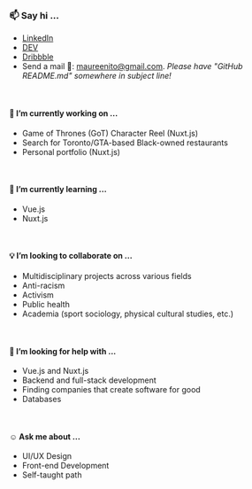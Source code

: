 <!--
**maureento8888/maureento8888** is a ✨ _special_ ✨ repository because its `README.md` (this file) appears on your GitHub profile. -->

<h3>📫 Say hi ...</h3>
<ul>
  <li><a href="https://www.linkedin.com/in/maureento" target="_blank" rel="noopener noreferrer" alt="LinkedIn">LinkedIn</a></li>
  <li><a href="https://dev.to/maureento8888" target="_blank" rel="noopener noreferrer" alt="dev.to">DEV</a></li>
  <li><a href="https://dribbble.com/maureen_to" target="_blank" rel="noopener noreferrer" alt="Dribbble">Dribbble</a></li>
  <li>Send a mail 🐌: <a href="mailto:maureenito@gmail.com" target="_blank" rel="noopener noreferrer">maureenito@gmail.com</a>.<em> Please have "GitHub README.md" somewhere in subject line!</em></li>
</ul>
<br>
  <h4>🔭 I’m currently working on ...</h4>
<uL>
  <li>Game of Thrones (GoT) Character Reel (Nuxt.js)</li>
  <li>Search for Toronto/GTA-based Black-owned restaurants</li>
  <li>Personal portfolio (Nuxt.js)</li>
</ul>
<br>
  <h4>🌱 I’m currently learning ...</h4>
<ul>
  <li>Vue.js</li>
  <li>Nuxt.js</li>
</ul>
<br>
  <h4>💡 I’m looking to collaborate on ...</h4>
<ul>
  <li>Multidisciplinary projects across various fields</li>
  <li>Anti-racism</li>
  <li>Activism</li>
  <li>Public health</li>
  <li>Academia (sport sociology, physical cultural studies, etc.)</li>
</ul>
<br>
  <h4>💬 I’m looking for help with ...</h4>
<ul>
  <li>Vue.js and Nuxt.js</li>
  <li>Backend and full-stack development</li>
  <li>Finding companies that create software for good</li>
  <li>Databases</li>
</ul>
<br>
  <h4>☺️ Ask me about ...</h4>
<ul>
  <li>UI/UX Design</li>
  <li>Front-end Development</li>
  <li>Self-taught path</li>
</ul>
